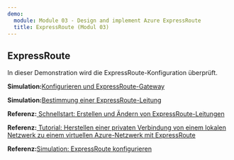 ```yaml
---
demo:
  module: Module 03 - Design and implement Azure ExpressRoute
  title: ExpressRoute (Modul 03)
---
```

## ExpressRoute

In dieser Demonstration wird die ExpressRoute-Konfiguration überprüft.

**Simulation:**[Konfigurieren und ExpressRoute-Gateway](https://mslabs.cloudguides.com/guides/AZ-700%20Lab%20Simulation%20-%20Configure%20an%20ExpressRoute%20gateway)

**Simulation:**[Bestimmung einer ExpressRoute-Leitung](https://mslabs.cloudguides.com/guides/AZ-700%20Lab%20Simulation%20-%20Provision%20an%20ExpressRoute%20circuit)

 **Referenz:**[ Schnellstart: Erstellen und Ändern von ExpressRoute-Leitungen](https://learn.microsoft.com/azure/expressroute/expressroute-howto-circuit-portal-resource-manager)

**Referenz:**[ Tutorial: Herstellen einer privaten Verbindung von einem lokalen Netzwerk zu einem virtuellen Azure-Netzwerk mit ExpressRoute](https://learn.microsoft.com/azure/expressroute/configure-expressroute-private-peering)

**Referenz:**[Simulation: ExpressRoute konfigurieren](https://mslabs.cloudguides.com/guides/AZ-700%20Lab%20Simulation%20-%20Configure%20an%20ExpressRoute%20gateway)
